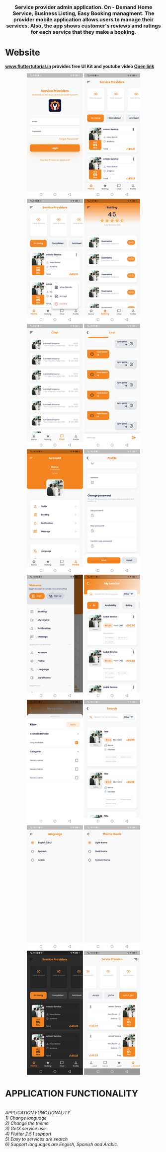 <h3 align="center">
    <br> 
    Service provider admin application. On - Demand Home Service, Business Listing, Easy Booking managment. 
    The provider mobile application allows users to manage their services. 
    Also, the app shows customer's reviews amd ratings for each service that they make a booking.
</h3>

# Website
**www.fluttertutorial.in provides free UI Kit and youtube video [Open link](https://www.youtube.com/watch?v=5wPts2eIfF4)**

<p align="center">
  <img alt="" src="screenshot\service_providers_1.png" width="180"/>
  <img alt="" src="screenshot\service_providers_2.png" width="180"/>
  <img alt="" src="screenshot\service_providers_3.png" width="180"/>
  <img alt="" src="screenshot\service_providers_4.png" width="180"/>
  <img alt="" src="screenshot\service_providers_5.png" width="180"/>
  <img alt="" src="screenshot\service_providers_6.png" width="180"/>
  <img alt="" src="screenshot\service_providers_7.png" width="180"/>
  <img alt="" src="screenshot\service_providers_8.png" width="180"/>
  <img alt="" src="screenshot\service_providers_9.png" width="180"/>
  <img alt="" src="screenshot\service_providers_10.png" width="180"/>
  <img alt="" src="screenshot\service_providers_11.png" width="180"/>
  <img alt="" src="screenshot\service_providers_12.png" width="180"/>
  <img alt="" src="screenshot\service_providers_13.png" width="180"/>
  <img alt="" src="screenshot\service_providers_14.png" width="180"/>
  <img alt="" src="screenshot\service_providers_15.png" width="180"/>
  <img alt="" src="screenshot\service_providers_16.png" width="180"/>

</p>

# APPLICATION FUNCTIONALITY
<h6>
    <br>
    APPLICATION FUNCTIONALITY <br>
    1) Change language <br>
    2) Change the theme <br>
    3) GetX service use <br>
    4) Flutter 2.5.1 support <br>
    5) Easy to services are search <br>
    6) Support languages are English, Spanish and Arabic. 
</h6>

